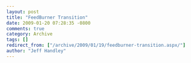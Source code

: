 ```yaml
---
layout: post
title: "FeedBurner Transition"
date: 2009-01-20 07:28:35 -0800
comments: true
category: Archive
tags: []
redirect_from: ["/archive/2009/01/19/feedburner-transition.aspx/"]
author: "Jeff Handley"
---
```


